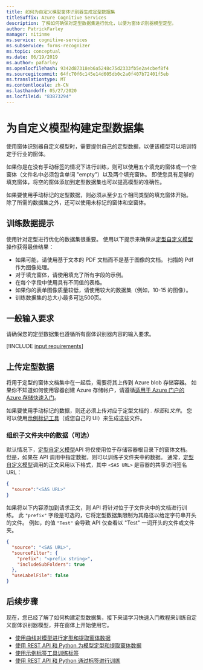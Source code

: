 ```yaml
---
title: 如何为自定义模型窗体识别器生成定型数据集
titleSuffix: Azure Cognitive Services
description: 了解如何确保对定型数据集进行优化，以便为窗体识别器模型定型。
author: PatrickFarley
manager: nitinme
ms.service: cognitive-services
ms.subservice: forms-recognizer
ms.topic: conceptual
ms.date: 06/19/2019
ms.author: pafarley
ms.openlocfilehash: 9342d87318eb6a5248c75d2333fb5e2a4cbef8f4
ms.sourcegitcommit: 64fc70f6c145e14d605db0c2a0f407b72401f5eb
ms.translationtype: MT
ms.contentlocale: zh-CN
ms.lasthandoff: 05/27/2020
ms.locfileid: "83873294"
---
```

# <a name="build-a-training-data-set-for-a-custom-model"></a>为自定义模型构建定型数据集

使用窗体识别器自定义模型时，需要提供自己的定型数据，以便该模型可以培训特定于行业的窗体。 

如果你是在没有手动标签的情况下进行训练，则可以使用五个填充的窗体或一个空窗体（文件名中必须包含单词 "empty"）以及两个填充窗体。 即使您具有足够的填充窗体，将空的窗体添加到定型数据集也可以提高模型的准确性。

如果要使用手动标记的定型数据，则必须从至少五个相同类型的填充窗体开始。 除了所需的数据集之外，还可以使用未标记的窗体和空窗体。

## <a name="training-data-tips"></a>训练数据提示

使用针对定型进行优化的数据集很重要。 使用以下提示来确保从[定型自定义模型](https://westus2.dev.cognitive.microsoft.com/docs/services/form-recognizer-api-v2-preview/operations/TrainCustomModelAsync)操作获得最佳结果：

* 如果可能，请使用基于文本的 PDF 文档而不是基于图像的文档。 扫描的 Pdf 作为图像处理。
* 对于填充窗体，请使用填充了所有字段的示例。
* 在每个字段中使用具有不同值的表格。
* 如果你的表单图像质量较低，请使用较大的数据集（例如，10-15 的图像）。
* 训练数据集的总大小最多可达500页。

## <a name="general-input-requirements"></a>一般输入要求

请确保您的定型数据集也遵循所有窗体识别器内容的输入要求。 

[!INCLUDE [input requirements](./includes/input-requirements.md)]

## <a name="upload-your-training-data"></a>上传定型数据

将用于定型的窗体文档集中在一起后，需要将其上传到 Azure blob 存储容器。 如果你不知道如何使用容器创建 Azure 存储帐户，请遵循[适用于 Azure 门户的 Azure 存储快速入门](https://docs.microsoft.com/azure/storage/blobs/storage-quickstart-blobs-portal)。

如果要使用手动标记的数据，则还必须上传对应于定型文档的 *. 标签*和*文件*。 您可以使用[示例标记工具](./quickstarts/label-tool.md)（或您自己的 UI）来生成这些文件。

### <a name="organize-your-data-in-subfolders-optional"></a>组织子文件夹中的数据（可选）

默认情况下，[定型自定义模型](https://westus2.dev.cognitive.microsoft.com/docs/services/form-recognizer-api-v2-preview/operations/TrainCustomModelAsync)API 将仅使用位于存储容器根目录下的窗体文档。 但是，如果在 API 调用中指定数据，则可以训练子文件夹中的数据。 通常，[定型自定义模型](https://westus2.dev.cognitive.microsoft.com/docs/services/form-recognizer-api-v2-preview/operations/TrainCustomModelAsync)调用的正文采用以下格式，其中 `<SAS URL>` 是容器的共享访问签名 URL：

```json
{
  "source":"<SAS URL>"
}
```

如果将以下内容添加到请求正文，则 API 将针对位于子文件夹中的文档进行训练。 此 `"prefix"` 字段是可选的，它将定型数据集限制为其路径以给定字符串开头的文件。 例如，的值 `"Test"` 会导致 API 仅查看以 "Test" 一词开头的文件或文件夹。

```json
{
  "source": "<SAS URL>",
  "sourceFilter": {
    "prefix": "<prefix string>",
    "includeSubFolders": true
  },
  "useLabelFile": false
}
```

## <a name="next-steps"></a>后续步骤

现在，您已经了解了如何构建定型数据集，接下来请学习快速入门教程来训练自定义窗体识别器模型，并在窗体上开始使用它。

* [使用曲线对模型进行定型和提取窗体数据](./quickstarts/curl-train-extract.md)
* [使用 REST API 和 Python 为模型定型和提取窗体数据](./quickstarts/python-train-extract.md)
* [使用示例标签工具训练标签](./quickstarts/label-tool.md)
* [使用 REST API 和 Python 通过标签进行训练](./quickstarts/python-labeled-data.md)
